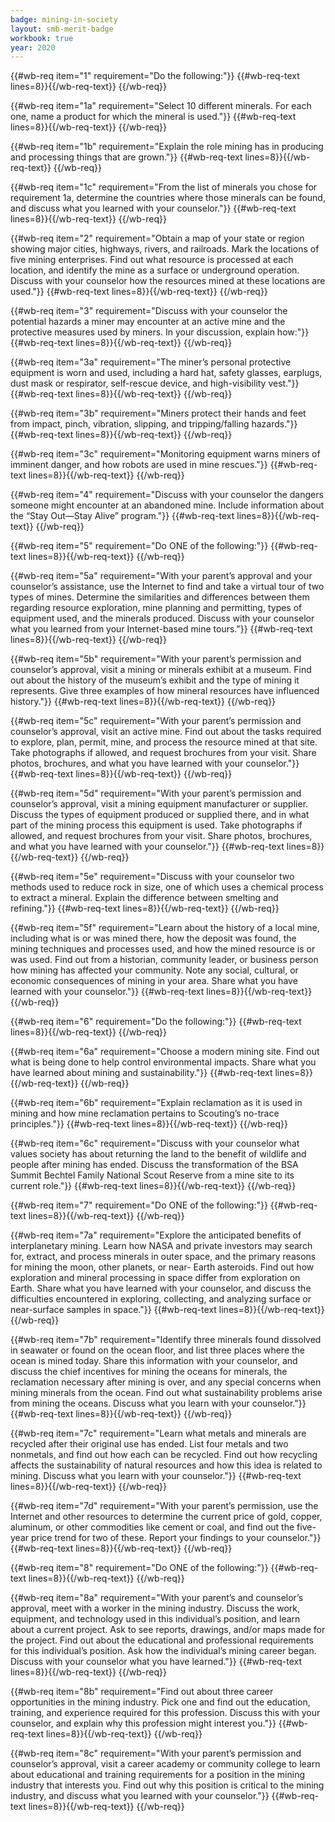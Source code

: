 ```yaml
---
badge: mining-in-society
layout: smb-merit-badge
workbook: true
year: 2020
---
```



{{#wb-req item="1" requirement="Do the following:"}}
{{#wb-req-text lines=8}}{{/wb-req-text}}
{{/wb-req}}

{{#wb-req item="1a" requirement="Select 10 different minerals. For each one, name a product for which the mineral is used."}}
{{#wb-req-text lines=8}}{{/wb-req-text}}
{{/wb-req}}

{{#wb-req item="1b" requirement="Explain the role mining has in producing and processing things that are grown."}}
{{#wb-req-text lines=8}}{{/wb-req-text}}
{{/wb-req}}

{{#wb-req item="1c" requirement="From the list of minerals you chose for requirement 1a, determine the countries where those minerals can be found, and discuss what you learned with your counselor."}}
{{#wb-req-text lines=8}}{{/wb-req-text}}
{{/wb-req}}

{{#wb-req item="2" requirement="Obtain a map of your state or region showing major cities, highways, rivers, and railroads. Mark the locations of five mining enterprises. Find out what resource is processed at each location, and identify the mine as a surface or underground operation. Discuss with your counselor how the resources mined at these locations are used."}}
{{#wb-req-text lines=8}}{{/wb-req-text}}
{{/wb-req}}

{{#wb-req item="3" requirement="Discuss with your counselor the potential hazards a miner may encounter at an active mine and the protective measures used by miners. In your discussion, explain how:"}}
{{#wb-req-text lines=8}}{{/wb-req-text}}
{{/wb-req}}

{{#wb-req item="3a" requirement="The miner’s personal protective equipment is worn and used, including a hard hat, safety glasses, earplugs, dust mask or respirator, self-rescue device, and high-visibility vest."}}
{{#wb-req-text lines=8}}{{/wb-req-text}}
{{/wb-req}}

{{#wb-req item="3b" requirement="Miners protect their hands and feet from impact, pinch, vibration, slipping, and tripping/falling hazards."}}
{{#wb-req-text lines=8}}{{/wb-req-text}}
{{/wb-req}}

{{#wb-req item="3c" requirement="Monitoring equipment warns miners of imminent danger, and how robots are used in mine rescues."}}
{{#wb-req-text lines=8}}{{/wb-req-text}}
{{/wb-req}}

{{#wb-req item="4" requirement="Discuss with your counselor the dangers someone might encounter at an abandoned mine. Include information about the “Stay Out—Stay Alive” program."}}
{{#wb-req-text lines=8}}{{/wb-req-text}}
{{/wb-req}}

{{#wb-req item="5" requirement="Do ONE of the following:"}}
{{#wb-req-text lines=8}}{{/wb-req-text}}
{{/wb-req}}

{{#wb-req item="5a" requirement="With your parent’s approval and your counselor’s assistance, use the Internet to find and take a virtual tour of two types of mines. Determine the similarities and differences between them regarding resource exploration, mine planning and permitting, types of equipment used, and the minerals produced. Discuss with your counselor what you learned from your Internet-based mine tours."}}
{{#wb-req-text lines=8}}{{/wb-req-text}}
{{/wb-req}}

{{#wb-req item="5b" requirement="With your parent’s permission and counselor’s approval, visit a mining or minerals exhibit at a museum. Find out about the history of the museum’s exhibit and the type of mining it represents. Give three examples of how mineral resources have influenced history."}}
{{#wb-req-text lines=8}}{{/wb-req-text}}
{{/wb-req}}

{{#wb-req item="5c" requirement="With your parent’s permission and counselor’s approval, visit an active mine. Find out about the tasks required to explore, plan, permit, mine, and process the resource mined at that site. Take photographs if allowed, and request brochures from your visit. Share photos, brochures, and what you have learned with your counselor."}}
{{#wb-req-text lines=8}}{{/wb-req-text}}
{{/wb-req}}

{{#wb-req item="5d" requirement="With your parent’s permission and counselor’s approval, visit a mining equipment manufacturer or supplier. Discuss the types of equipment produced or supplied there, and in what part of the mining process this equipment is used. Take photographs if allowed, and request brochures from your visit. Share photos, brochures, and what you have learned with your counselor."}}
{{#wb-req-text lines=8}}{{/wb-req-text}}
{{/wb-req}}

{{#wb-req item="5e" requirement="Discuss with your counselor two methods used to reduce rock in size, one of which uses a chemical process to extract a mineral. Explain the difference between smelting and refining."}}
{{#wb-req-text lines=8}}{{/wb-req-text}}
{{/wb-req}}

{{#wb-req item="5f" requirement="Learn about the history of a local mine, including what is or was mined there, how the deposit was found, the mining techniques and processes used, and how the mined resource is or was used. Find out from a historian, community leader, or business person how mining has affected your community. Note any social, cultural, or economic consequences of mining in your area. Share what you have learned with your counselor."}}
{{#wb-req-text lines=8}}{{/wb-req-text}}
{{/wb-req}}

{{#wb-req item="6" requirement="Do the following:"}}
{{#wb-req-text lines=8}}{{/wb-req-text}}
{{/wb-req}}

{{#wb-req item="6a" requirement="Choose a modern mining site. Find out what is being done to help control environmental impacts. Share what you have learned about mining and sustainability."}}
{{#wb-req-text lines=8}}{{/wb-req-text}}
{{/wb-req}}

{{#wb-req item="6b" requirement="Explain reclamation as it is used in mining and how mine reclamation pertains to Scouting’s no-trace principles."}}
{{#wb-req-text lines=8}}{{/wb-req-text}}
{{/wb-req}}

{{#wb-req item="6c" requirement="Discuss with your counselor what values society has about returning the land to the benefit of wildlife and people after mining has ended. Discuss the transformation of the BSA Summit Bechtel Family National Scout Reserve from a mine site to its current role."}}
{{#wb-req-text lines=8}}{{/wb-req-text}}
{{/wb-req}}

{{#wb-req item="7" requirement="Do ONE of the following:"}}
{{#wb-req-text lines=8}}{{/wb-req-text}}
{{/wb-req}}

{{#wb-req item="7a" requirement="Explore the anticipated benefits of interplanetary mining. Learn how NASA and private investors may search for, extract, and process minerals in outer space, and the primary reasons for mining the moon, other planets, or near- Earth asteroids. Find out how exploration and mineral processing in space differ from exploration on Earth. Share what you have learned with your counselor, and discuss the difficulties encountered in exploring, collecting, and analyzing surface or near-surface samples in space."}}
{{#wb-req-text lines=8}}{{/wb-req-text}}
{{/wb-req}}

{{#wb-req item="7b" requirement="Identify three minerals found dissolved in seawater or found on the ocean floor, and list three places where the ocean is mined today. Share this information with your counselor, and discuss the chief incentives for mining the oceans for minerals, the reclamation necessary after mining is over, and any special concerns when mining minerals from the ocean. Find out what sustainability problems arise from mining the oceans. Discuss what you learn with your counselor."}}
{{#wb-req-text lines=8}}{{/wb-req-text}}
{{/wb-req}}

{{#wb-req item="7c" requirement="Learn what metals and minerals are recycled after their original use has ended. List four metals and two nonmetals, and find out how each can be recycled. Find out how recycling affects the sustainability of natural resources and how this idea is related to mining. Discuss what you learn with your counselor."}}
{{#wb-req-text lines=8}}{{/wb-req-text}}
{{/wb-req}}

{{#wb-req item="7d" requirement="With your parent’s permission, use the Internet and other resources to determine the current price of gold, copper, aluminum, or other commodities like cement or coal, and find out the five-year price trend for two of these. Report your findings to your counselor."}}
{{#wb-req-text lines=8}}{{/wb-req-text}}
{{/wb-req}}

{{#wb-req item="8" requirement="Do ONE of the following:"}}
{{#wb-req-text lines=8}}{{/wb-req-text}}
{{/wb-req}}

{{#wb-req item="8a" requirement="With your parent’s and counselor’s approval, meet with a worker in the mining industry. Discuss the work, equipment, and technology used in this individual’s position, and learn about a current project. Ask to see reports, drawings, and/or maps made for the project. Find out about the educational and professional requirements for this individual’s position. Ask how the individual’s mining career began. Discuss with your counselor what you have learned."}}
{{#wb-req-text lines=8}}{{/wb-req-text}}
{{/wb-req}}

{{#wb-req item="8b" requirement="Find out about three career opportunities in the mining industry. Pick one and find out the education, training, and experience required for this profession. Discuss this with your counselor, and explain why this profession might interest you."}}
{{#wb-req-text lines=8}}{{/wb-req-text}}
{{/wb-req}}

{{#wb-req item="8c" requirement="With your parent’s permission and counselor’s approval, visit a career academy or community college to learn about educational and training requirements for a position in the mining industry that interests you. Find out why this position is critical to the mining industry, and discuss what you learned with your counselor."}}
{{#wb-req-text lines=8}}{{/wb-req-text}}
{{/wb-req}}
